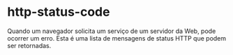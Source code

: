 # http-status-code
Quando um navegador solicita um serviço de um servidor da Web, pode ocorrer um erro. Esta é uma lista de mensagens de status HTTP que podem ser retornadas.
